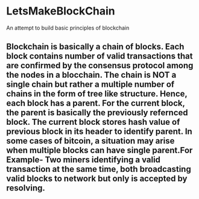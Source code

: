 # LetsMakeBlockChain
An attempt to build basic principles of blockchain

## Blockchain is basically a chain of blocks. Each block contains number of valid transactions that are confirmed by the consensus protocol among the nodes in a blocchain. The chain is NOT a single chain but  rather a multiple number of chains in the form of tree like structure. Hence, each block has a parent. For the current block, the parent is basically the previously refernced block. The current block stores hash value of previous block in its header to identify parent. In  some cases of bitcoin, a situation may arise when multiple blocks can have single parent.For Example- Two miners identifying a valid transaction at the same time, both broadcasting valid blocks to network but only is accepted by resolving.